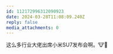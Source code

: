 ```yaml
---
id: 112172996312090923
date: 2024-03-28T11:08:09.240Z
reply: false
media_attachments: 0
---
```


这么多行业大佬出席小米SU7发布会啊。🐮🍺

